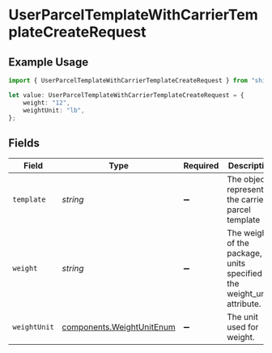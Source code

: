 # UserParcelTemplateWithCarrierTemplateCreateRequest

## Example Usage

```typescript
import { UserParcelTemplateWithCarrierTemplateCreateRequest } from "shippo/models/components";

let value: UserParcelTemplateWithCarrierTemplateCreateRequest = {
    weight: "12",
    weightUnit: "lb",
};
```

## Fields

| Field                                                                       | Type                                                                        | Required                                                                    | Description                                                                 | Example                                                                     |
| --------------------------------------------------------------------------- | --------------------------------------------------------------------------- | --------------------------------------------------------------------------- | --------------------------------------------------------------------------- | --------------------------------------------------------------------------- |
| `template`                                                                  | *string*                                                                    | :heavy_minus_sign:                                                          | The object representing the carrier parcel template                         |                                                                             |
| `weight`                                                                    | *string*                                                                    | :heavy_minus_sign:                                                          | The weight of the package, in units specified by the weight_unit attribute. | 12                                                                          |
| `weightUnit`                                                                | [components.WeightUnitEnum](../../models/components/weightunitenum.md)      | :heavy_minus_sign:                                                          | The unit used for weight.                                                   | lb                                                                          |